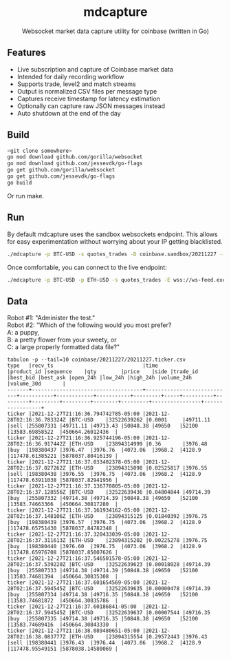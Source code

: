 <h1 align="center">mdcapture</h2>
<p align="center">
Websocket market data capture utility for coinbase (written in Go)
</p>
<p align="center">

## Features

* Live subscription and capture of Coinbase market data
* Intended for daily recording workflow
* Supports trade, level2 and match streams
* Output is normalized CSV files per message type
* Captures receive timestamp for latency estimation
* Optionally can capture raw JSON messages instead
* Auto shutdown at the end of the day

## Build

```sh
<git clone somewhere>
go mod download github.com/gorilla/websocket
go mod download github.com/jessevdk/go-flags
go get github.com/gorilla/websocket
go get github.com/jessevdk/go-flags
go build
```

Or run make.

## Run

By default mdcapture uses the sandbox websockets endpoint. This allows for easy experimentation without worrying about your IP
getting blacklisted.

```sh
./mdcapture -p BTC-USD -s quotes_trades -D coinbase.sandbox/20211227 --status
```

Once comfortable, you can connect to the live endpoint:

```sh
./mdcapture -p BTC-USD -p ETH-USD -s quotes_trades -E wss://ws-feed.exchange.coinbase.com -D coinbase/20211227 --status
```

## Data

Robot #1: "Administer the test."<br>
Robot #2: "Which of the following would you most prefer? <br>
A: a puppy, <br>
B: a pretty flower from your sweety, or <br>
C: a large properly formatted data file?"<br>

```
tabulon -p --tail=10 coinbase/20211227/20211227.ticker.csv
type   |recv_ts                             |time                        |product_id |sequence    |qty        |price    |side |trade_id  |best_bid |best_ask |open_24h |low_24h |high_24h |volume_24h      |volume_30d       |
-------+------------------------------------+----------------------------+-----------+------------+-----------+---------+-----+----------+---------+---------+---------+--------+---------+----------------+-----------------+
ticker |2021-12-27T21:16:36.794742785-05:00 |2021-12-28T02:16:36.783324Z |BTC-USD    |32522639262 |0.0001     |49711.11 |sell |255807331 |49711.11 |49713.43 |50848.38 |49650   |52100    |13583.69858522  |450664.26012436  |
ticker |2021-12-27T21:16:36.925744196-05:00 |2021-12-28T02:16:36.917442Z |ETH-USD    |23894314999 |0.36       |3976.48  |buy  |198380437 |3976.47  |3976.76  |4073.06  |3968.2  |4128.9   |117478.61385221 |5878037.80416139 |
ticker |2021-12-27T21:16:37.033402378-05:00 |2021-12-28T02:16:37.027262Z |ETH-USD    |23894315098 |0.02525817 |3976.55  |sell |198380438 |3976.55  |3976.75  |4073.06  |3968.2  |4128.9   |117478.63911038 |5878037.82941956 |
ticker |2021-12-27T21:16:37.136770805-05:00 |2021-12-28T02:16:37.128556Z |BTC-USD    |32522639436 |0.04804844 |49714.39 |buy  |255807332 |49714.38 |49714.39 |50848.38 |49650   |52100    |13583.74663366  |450664.30817280  |
ticker |2021-12-27T21:16:37.161934162-05:00 |2021-12-28T02:16:37.148106Z |ETH-USD    |23894315125 |0.01840392 |3976.75  |buy  |198380439 |3976.57  |3976.75  |4073.06  |3968.2  |4128.9   |117478.65751430 |5878037.84782348 |
ticker |2021-12-27T21:16:37.320433039-05:00 |2021-12-28T02:16:37.311613Z |ETH-USD    |23894315202 |0.00225278 |3976.75  |buy  |198380440 |3976.60  |3976.75  |4073.06  |3968.2  |4128.9   |117478.65976708 |5878037.85007626 |
ticker |2021-12-27T21:16:37.546501578-05:00 |2021-12-28T02:16:37.539220Z |BTC-USD    |32522639623 |0.00018028 |49714.39 |buy  |255807333 |49714.38 |49714.39 |50848.38 |49650   |52100    |13583.74681394  |450664.30835308  |
ticker |2021-12-27T21:16:37.601654569-05:00 |2021-12-28T02:16:37.594545Z |BTC-USD    |32522639635 |0.00000478 |49714.39 |buy  |255807334 |49714.38 |49716.35 |50848.38 |49650   |52100    |13583.74681872  |450664.30835786  |
ticker |2021-12-27T21:16:37.60186841-05:00  |2021-12-28T02:16:37.594545Z |BTC-USD    |32522639637 |0.00007544 |49716.35 |buy  |255807335 |49714.38 |49716.35 |50848.38 |49650   |52100    |13583.74689416  |450664.30843330  |
ticker |2021-12-27T21:16:38.089480651-05:00 |2021-12-28T02:16:38.083777Z |ETH-USD    |23894315554 |0.29572443 |3976.43  |sell |198380441 |3976.43  |3976.44  |4073.06  |3968.2  |4128.9   |117478.95549151 |5878038.14580069 |
```
